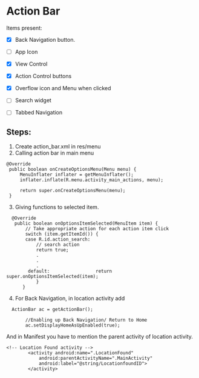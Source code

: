 # Action Bar

Items present:
 - [x] Back Navigation button.
 - [ ] App Icon
 - [x] View Control
 - [x] Action Control buttons
 - [x] Overflow icon and Menu when clicked
 - [ ] Search widget
 - [ ] Tabbed Navigation
 
 
 ## Steps:
 1. Create action_bar.xml in res/menu
 2. Calling action bar in main menu
   ```
   @Override
    public boolean onCreateOptionsMenu(Menu menu) {
        MenuInflater inflater = getMenuInflater();
        inflater.inflate(R.menu.activity_main_actions, menu);
 
        return super.onCreateOptionsMenu(menu);
    }
```    
 3. Giving functions to selected item.
 ``` 
   @Override
    public boolean onOptionsItemSelected(MenuItem item) {
        // Take appropriate action for each action item click
        switch (item.getItemId()) {
        case R.id.action_search:
            // search action
            return true;
            .
            .
            .
         default:                 return super.onOptionsItemSelected(item);   
            }
       } 
```       
  4. For Back Navigation, in location activity add 
 ``` 
   ActionBar ac = getActionBar();

        //Enabling up Back Navigation/ Return to Home
        ac.setDisplayHomeAsUpEnabled(true);
```
  And in Manifest you have to mention the parent activity of location activity.
```
<!-- Location Found activity -->
        <activity android:name=".LocationFound"
            android:parentActivityName=".MainActivity"
            android:label="@string/LocationfoundID">
        </activity>
```
